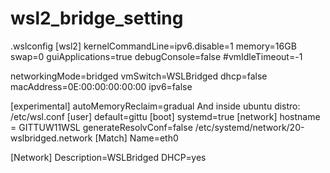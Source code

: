 # wsl2_bridge_setting

.wslconfig
[wsl2]
kernelCommandLine=ipv6.disable=1
memory=16GB
swap=0
guiApplications=true
debugConsole=false
#vmIdleTimeout=-1

networkingMode=bridged
vmSwitch=WSLBridged
dhcp=false
macAddress=0E:00:00:00:00:00
ipv6=false

[experimental]
autoMemoryReclaim=gradual
And inside ubuntu distro:
/etc/wsl.conf
[user]
default=gittu
[boot]
systemd=true
[network]
hostname = GITTUW11WSL
generateResolvConf=false
/etc/systemd/network/20-wslbridged.network
[Match]
Name=eth0

[Network]
Description=WSLBridged
DHCP=yes
